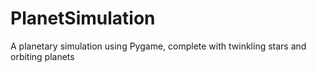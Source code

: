 # PlanetSimulation
A planetary simulation using Pygame, complete with twinkling stars and orbiting planets
